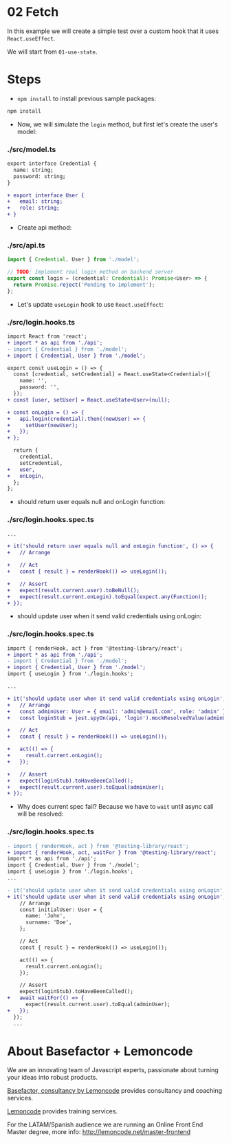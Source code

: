 # 02 Fetch

In this example we will create a simple test over a custom hook that it uses `React.useEffect`.

We will start from `01-use-state`.

# Steps

- `npm install` to install previous sample packages:

```bash
npm install
```

- Now, we will simulate the `login` method, but first let's create the user's model:

### ./src/model.ts

```diff
export interface Credential {
  name: string;
  password: string;
}

+ export interface User {
+   email: string;
+   role: string;
+ }

```

- Create api method:

### ./src/api.ts

```javascript
import { Credential, User } from './model';

// TODO: Implement real login method on backend server
export const login = (credential: Credential): Promise<User> => {
  return Promise.reject('Pending to implement');
};

```

- Let's update `useLogin` hook to use `React.useEffect`:

### ./src/login.hooks.ts

```diff
import React from 'react';
+ import * as api from './api';
- import { Credential } from './model';
+ import { Credential, User } from './model';

export const useLogin = () => {
  const [credential, setCredential] = React.useState<Credential>({
    name: '',
    password: '',
  });
+ const [user, setUser] = React.useState<User>(null);

+ const onLogin = () => {
+   api.login(credential).then((newUser) => {
+     setUser(newUser);
+   });
+ };

  return {
    credential,
    setCredential,
+   user,
+   onLogin,
  };
};

```

- should return user equals null and onLogin function:

### ./src/login.hooks.spec.ts

```diff
...

+ it('should return user equals null and onLogin function', () => {
+   // Arrange

+   // Act
+   const { result } = renderHook(() => useLogin());

+   // Assert
+   expect(result.current.user).toBeNull();
+   expect(result.current.onLogin).toEqual(expect.any(Function));
+ });

```

- should update user when it send valid credentials using onLogin:

### ./src/login.hooks.spec.ts

```diff
import { renderHook, act } from '@testing-library/react';
+ import * as api from './api';
- import { Credential } from './model';
+ import { Credential, User } from './model';
import { useLogin } from './login.hooks';

...

+ it('should update user when it send valid credentials using onLogin', () => {
+   // Arrange
+   const adminUser: User = { email: 'admin@email.com', role: 'admin' };
+   const loginStub = jest.spyOn(api, 'login').mockResolvedValue(adminUser);

+   // Act
+   const { result } = renderHook(() => useLogin());

+   act(() => {
+     result.current.onLogin();
+   });

+   // Assert
+   expect(loginStub).toHaveBeenCalled();
+   expect(result.current.user).toEqual(adminUser);
+ });

```

- Why does current spec fail? Because we have to `wait` until async call will be resolved:

### ./src/login.hooks.spec.ts

```diff
- import { renderHook, act } from '@testing-library/react';
+ import { renderHook, act, waitFor } from '@testing-library/react';
import * as api from './api';
import { Credential, User } from './model';
import { useLogin } from './login.hooks';
...

- it('should update user when it send valid credentials using onLogin', () => {
+ it('should update user when it send valid credentials using onLogin', async () => {
    // Arrange
    const initialUser: User = {
      name: 'John',
      surname: 'Doe',
    };

    // Act
    const { result } = renderHook(() => useLogin());

    act(() => {
      result.current.onLogin();
    });

    // Assert
    expect(loginStub).toHaveBeenCalled();
+   await waitFor(() => {
      expect(result.current.user).toEqual(adminUser);
+   });
  });
  ...

```

# About Basefactor + Lemoncode

We are an innovating team of Javascript experts, passionate about turning your ideas into robust products.

[Basefactor, consultancy by Lemoncode](http://www.basefactor.com) provides consultancy and coaching services.

[Lemoncode](http://lemoncode.net/services/en/#en-home) provides training services.

For the LATAM/Spanish audience we are running an Online Front End Master degree, more info: http://lemoncode.net/master-frontend
